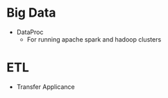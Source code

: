 # Big Data
- DataProc
    - For running apache spark and hadoop clusters

# ETL
- Transfer Applicance